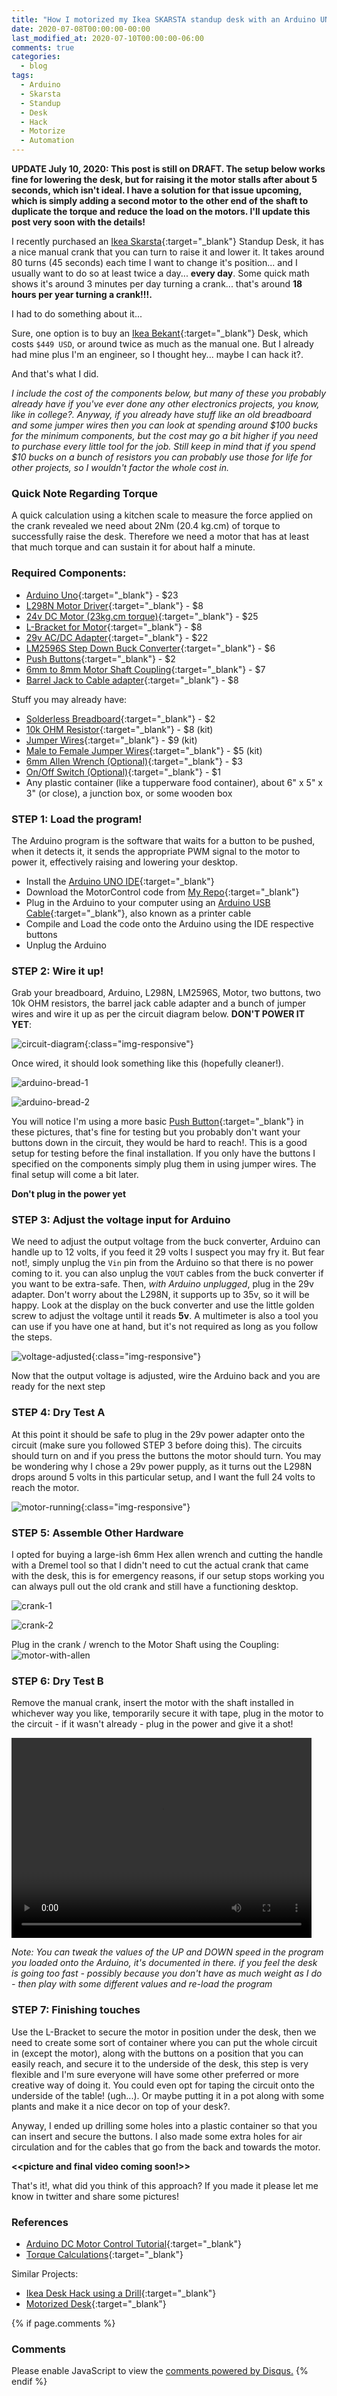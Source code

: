 ```yaml
---
title: "How I motorized my Ikea SKARSTA standup desk with an Arduino UNO"
date: 2020-07-08T00:00:00-00:00
last_modified_at: 2020-07-10T00:00:00-06:00
comments: true
categories:
  - blog
tags:
  - Arduino
  - Skarsta
  - Standup
  - Desk
  - Hack
  - Motorize
  - Automation
---
```


**UPDATE July 10, 2020: This post is still on DRAFT. The setup below works fine for lowering the desk, but for raising it the motor stalls after about 5 seconds, which isn't ideal. I have a solution for that issue upcoming, which is simply adding a second motor to the other end of the shaft to duplicate the torque and reduce the load on the motors. I'll update this post very soon with the details!**

I recently purchased an [Ikea Skarsta](https://www.ikea.com/us/en/p/skarsta-desk-sit-stand-beige-white-s19324815/){:target="_blank"} Standup Desk, it has a nice manual crank that you can turn to raise it and lower it. It takes around 80 turns (45 seconds) each time I want to change it's position... and I usually want to do so at least twice a day... **every day**. Some quick math shows it's around 3 minutes per day turning a crank... that's around **18 hours per year turning a crank!!!.**

I had to do something about it...

Sure, one option is to buy an [Ikea Bekant](https://www.ikea.com/us/en/p/bekant-desk-sit-stand-white-s49022538/){:target="_blank"} Desk, which costs `$449 USD`, or around twice as much as the manual one. 
But I already had mine plus I'm an engineer, so I thought hey... maybe I can hack it?.

And that's what I did.

*I include the cost of the components below, but many of these you probably already have if you've ever done any other electronics projects, you know, like in college?. Anyway, if you already have stuff like an old breadboard and some jumper wires then you can look at spending around $100 bucks for the minimum components, but the cost may go a bit higher if you need to purchase every little tool for the job. Still keep in mind that if you spend $10 bucks on a bunch of resistors you can probably use those for life for other projects, so I wouldn't factor the whole cost in.*

### Quick Note Regarding Torque

A quick calculation using a kitchen scale to measure the force applied on the crank revealed we need about 2Nm (20.4 kg.cm) of torque to successfully raise the desk. Therefore we need a motor that has at least that much torque and can sustain it for about half a minute.

### Required Components:
- [Arduino Uno](https://www.amazon.com/dp/B008GRTSV6/ref=cm_sw_em_r_mt_dp_U_dxObFb4V7WQ6P){:target="_blank"} - $23
- [L298N Motor Driver](https://www.amazon.com/dp/B01M29YK5U/ref=cm_sw_em_r_mt_dp_U_vwObFbCN4ZHKT){:target="_blank"} - $8
- [24v DC Motor (23kg.cm torque)](https://www.pololu.com/product/4683){:target="_blank"} - $25
- [L-Bracket for Motor](https://www.pololu.com/product/1084){:target="_blank"} - $8
- [29v AC/DC Adapter](https://www.amazon.com/dp/B07WSYSX6F/ref=cm_sw_em_r_mt_dp_U_XAObFbEEGQCMQ){:target="_blank"} - $22
- [LM2596S Step Down Buck Converter](https://www.amazon.com/dp/B07CVBG8CT/ref=cm_sw_em_r_mt_dp_U_5AObFb45EW83Q){:target="_blank"} - $6
- [Push Buttons](https://www.amazon.com/dp/B07F24Y1TB/ref=cm_sw_em_r_mt_dp_U_jHObFb4RMAZBK){:target="_blank"} - $2
- [6mm to 8mm Motor Shaft Coupling](https://www.amazon.com/dp/B06X99P2XK/ref=cm_sw_em_r_mt_dp_U_gJObFbAGVMFC8){:target="_blank"} - $7
- [Barrel Jack to Cable adapter](https://www.amazon.com/dp/B07C61434H/ref=cm_sw_em_r_mt_dp_U_zEPbFb5WK2E0J){:target="_blank"} - $8

Stuff you may already have:
- [Solderless Breadboard](https://www.amazon.com/dp/B07PCJP9DY/ref=cm_sw_em_r_mt_dp_U_SFObFbWAXDA0X){:target="_blank"} - $2
- [10k OHM Resistor](https://www.amazon.com/dp/B07QXP4KVZ/ref=cm_sw_em_r_mt_dp_U_eOObFbBDE0Y8X){:target="_blank"} - $8 (kit)
- [Jumper Wires](https://www.amazon.com/dp/B081H2JQRV/ref=cm_sw_em_r_mt_dp_U_LJObFbQACVC1N){:target="_blank"} - $9 (kit)
- [Male to Female Jumper Wires](https://www.amazon.com/dp/B07GD2BWPY/ref=cm_sw_em_r_mt_dp_U_LQObFb5W131WT){:target="_blank"} - $5 (kit)
- [6mm Allen Wrench (Optional)](https://www.amazon.com/dp/B0006HB20Y/ref=cm_sw_em_r_mt_dp_U_0AObFb1Y2MJH0){:target="_blank"} - $3
- [On/Off Switch (Optional)](https://www.amazon.com/dp/B071Y7SMVQ/ref=cm_sw_em_r_mt_dp_U_jEObFbB8SQWXJ){:target="_blank"} - $1
- Any plastic container (like a tupperware food container), about 6" x 5" x 3" (or close), a junction box, or some wooden box

### STEP 1: Load the program!

The Arduino program is the software that waits for a button to be pushed, when it detects it, it sends the appropriate PWM signal to the motor to power it, effectively raising and lowering your desktop.

- Install the [Arduino UNO IDE](https://www.arduino.cc/en/main/software){:target="_blank"}
- Download the MotorControl code from [My Repo](https://github.com/cesar-moya/arduino-power-desktop){:target="_blank"}
- Plug in the Arduino to your computer using an [Arduino USB Cable](https://www.amazon.com/dp/B00NH11KIK/ref=cm_sw_em_r_mt_dp_U_FwPbFbTJJVCYX){:target="_blank"}, also known as a printer cable
- Compile and Load the code onto the Arduino using the IDE respective buttons
- Unplug the Arduino

### STEP 2: Wire it up!
Grab your breadboard, Arduino, L298N, LM2596S, Motor, two buttons, two 10k OHM resistors, the barrel jack cable adapter and a bunch of jumper wires and wire it up as per the circuit diagram below. **DON'T POWER IT YET**:

![circuit-diagram](/assets/images/motorizing-standup-desk/circuit-diagram.png){:class="img-responsive"}

Once wired, it should look something like this (hopefully cleaner!).

![arduino-bread-1](/assets/images/motorizing-standup-desk/arduino-bread-1.jpg)

![arduino-bread-2](/assets/images/motorizing-standup-desk/arduino-bread-2.jpg)

You will notice I'm using a more basic [Push Button](https://www.amazon.com/dp/B07WF76VHT/ref=cm_sw_em_r_mt_dp_U_CHPbFbSWMNNYM){:target="_blank"} in these pictures, that's fine for testing but you probably don't want your buttons down in the circuit, they would be hard to reach!. This is a good setup for testing before the final installation. If you only have the buttons I specified on the components simply plug them in using jumper wires. The final setup will come a bit later.

**Don't plug in the power yet**

### STEP 3: Adjust the voltage input for Arduino
We need to adjust the output voltage from the buck converter, Arduino can handle up to 12 volts, if you feed it 29 volts I suspect you may fry it. But fear not!, simply unplug the `Vin` pin from the Arduino so that there is no power coming to it. you can also unplug the `VOUT` cables from the buck converter if you want to be extra-safe.
Then, *with Arduino unplugged*, plug in the 29v adapter. Don't worry about the L298N, it supports up to 35v, so it will be happy. Look at the display on the buck converter and use the little golden screw to adjust the voltage until it reads **5v**. A multimeter is also a tool you can use if you have one at hand, but it's not required as long as you follow the steps.

![voltage-adjusted](/assets/images/motorizing-standup-desk/buck-reading.jpg){:class="img-responsive"}

Now that the output voltage is adjusted, wire the Arduino back and you are ready for the next step

### STEP 4: Dry Test A

At this point it should be safe to plug in the 29v power adapter onto the circuit (make sure you followed STEP 3 before doing this). The circuits should turn on and if you press the buttons the motor should turn.
You may be wondering why I chose a 29v power pupply, as it turns out the L298N drops around 5 volts in this particular setup, and I want the full 24 volts to reach the motor.

![motor-running](/assets/images/motorizing-standup-desk/motor-running.gif){:class="img-responsive"}

### STEP 5: Assemble Other Hardware

I opted for buying a large-ish 6mm Hex allen wrench and cutting the handle with a Dremel tool so that I didn't need to cut the actual crank that came with the desk, this is for emergency reasons, if our setup stops working you can always pull out the old crank and still have a functioning desktop.

![crank-1](/assets/images/motorizing-standup-desk/crank-1.jpg)

![crank-2](/assets/images/motorizing-standup-desk/crank-2.jpg)

Plug in the crank / wrench to the Motor Shaft using the Coupling:
![motor-with-allen](/assets/images/motorizing-standup-desk/motor-with-allen.jpg)

### STEP 6: Dry Test B

Remove the manual crank, insert the motor with the shaft installed in whichever way you like, temporarily secure it with tape, plug in the motor to the circuit - if it wasn't already - plug in the power and give it a shot!

<video width="480" height="320" controls="controls">
  <source src="/assets/images/motorizing-standup-desk/drytest-a.mp4" type="video/mp4">
</video>

*Note: You can tweak the values of the UP and DOWN speed in the program you loaded onto the Arduino, it's documented in there. if you feel the desk is going too fast - possibly because you don't have as much weight as I do - then play with some different values and re-load the program*

### STEP 7: Finishing touches

Use the L-Bracket to secure the motor in position under the desk, then we need to create some sort of container where you can put the whole circuit in (except the motor), along with the buttons on a position that you can easily reach, and secure it to the underside of the desk, this step is very flexible and I'm sure everyone will have some other preferred or more creative way of doing it. You could even opt for taping the circuit onto the underside of the table! (ugh...). Or maybe putting it in a pot along with some plants and make it a nice decor on top of your desk?.

Anyway, I ended up drilling some holes into a plastic container so that you can insert and secure the buttons. I also made some extra holes for air circulation and for the cables that go from the back and towards the motor.

**<<picture and final video coming soon!>>**

That's it!, what did you think of this approach? If you made it please let me know in twitter and share some pictures!

### References

- [Arduino DC Motor Control Tutorial](https://howtomechatronics.com/tutorials/arduino/arduino-dc-motor-control-tutorial-l298n-pwm-h-bridge/){:target="_blank"}
- [Torque Calculations](https://www.precisionmicrodrives.com/content/torque-calculations-for-gearmotor-applications/){:target="_blank"}

Similar Projects:
- [Ikea Desk Hack using a Drill](https://hackcorrelation.blogspot.com/2015/09/ikea-skarsta-sitstanding-desk-hack.html){:target="_blank"}
- [Motorized Desk](http://scott-stack.com/projects/desk.html){:target="_blank"}


{% if page.comments %}
### Comments

<div id="disqus_thread"></div>
<script>
/**
*  RECOMMENDED CONFIGURATION VARIABLES: EDIT AND UNCOMMENT THE SECTION BELOW TO INSERT DYNAMIC VALUES FROM YOUR PLATFORM OR CMS.
*  LEARN WHY DEFINING THESE VARIABLES IS IMPORTANT: https://disqus.com/admin/universalcode/#configuration-variables*/
/*
var disqus_config = function () {
this.page.url = PAGE_URL;  // Replace PAGE_URL with your page's canonical URL variable
this.page.identifier = PAGE_IDENTIFIER; // Replace PAGE_IDENTIFIER with your page's unique identifier variable
};
*/
(function() { // DON'T EDIT BELOW THIS LINE
var d = document, s = d.createElement('script');
s.src = 'https://cesarmoya.disqus.com/embed.js';
s.setAttribute('data-timestamp', +new Date());
(d.head || d.body).appendChild(s);
})();
</script>
<noscript>Please enable JavaScript to view the <a href="https://disqus.com/?ref_noscript">comments powered by Disqus.</a></noscript>
{% endif %}
